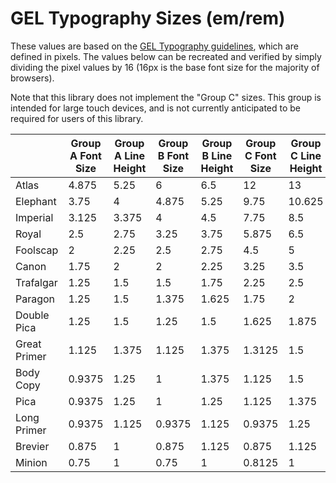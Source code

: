  # GEL Typography Sizes (em/rem)
 
These values are based on the [GEL Typography guidelines](https://www.bbc.co.uk/gel/guidelines/typography#type-sizes), which are defined in pixels. The values below can be recreated and verified by simply dividing the pixel values by 16 (16px is the base font size for the majority of browsers).

Note that this library does not implement the "Group C" sizes. This group is intended for large touch devices, and is not currently anticipated to be required for users of this library.

||Group A Font Size|Group A Line Height|Group B Font Size|Group B Line Height|Group C Font Size|Group C Line Height|Group D Font Size|Group D Line Height|
|--------------|--------|-------|--------|-------|--------|--------|--------|-------|
| Atlas        | 4.875  | 5.25  | 6      | 6.5   | 12     | 13     | 8.75   | 9.25  |
| Elephant     | 3.75   | 4     | 4.875  | 5.25  | 9.75   | 10.625 | 7.25   | 7.75  |
| Imperial     | 3.125  | 3.375 | 4      | 4.5   | 7.75   | 8.5    | 6      | 6.5   |
| Royal        | 2.5    | 2.75  | 3.25   | 3.75  | 5.875  | 6.5    | 4.75   | 5.25  |
| Foolscap     | 2      | 2.25  | 2.5    | 2.75  | 4.5    | 5      | 3.5    | 3.75  |
| Canon        | 1.75   | 2     | 2      | 2.25  | 3.25   | 3.5    | 2.75   | 3     |
| Trafalgar    | 1.25   | 1.5   | 1.5    | 1.75  | 2.25   | 2.5    | 2      | 2.25  |
| Paragon      | 1.25   | 1.5   | 1.375  | 1.625 | 1.75   | 2      | 1.75   | 2     |
| Double Pica  | 1.25   | 1.5   | 1.25   | 1.5   | 1.625  | 1.875  | 1.5    | 1.75  |
| Great Primer | 1.125  | 1.375 | 1.125  | 1.375 | 1.3125 | 1.5    | 1.25   | 1.5   |
| Body Copy    | 0.9375 | 1.25  | 1      | 1.375 | 1.125  | 1.5    | 1      | 1.375 |
| Pica         | 0.9375 | 1.25  | 1      | 1.25  | 1.125  | 1.375  | 1      | 1.25  |
| Long Primer  | 0.9375 | 1.125 | 0.9375 | 1.125 | 0.9375 | 1.25   | 0.875  | 1.125 |
| Brevier      | 0.875  | 1     | 0.875  | 1.125 | 0.875  | 1.125  | 0.8125 | 1     |
| Minion       | 0.75   | 1     | 0.75   | 1     | 0.8125 | 1      | 0.75   | 1     ||
